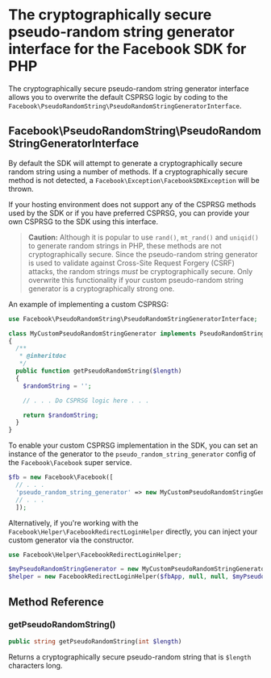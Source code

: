 # The cryptographically secure pseudo-random string generator interface for the Facebook SDK for PHP

The cryptographically secure pseudo-random string generator interface allows you to overwrite the default CSPRSG logic by coding to the `Facebook\PseudoRandomString\PseudoRandomStringGeneratorInterface`.

## Facebook\PseudoRandomString\PseudoRandomStringGeneratorInterface

By default the SDK will attempt to generate a cryptographically secure random string using a number of methods. If a cryptographically secure method is not detected, a `Facebook\Exception\FacebookSDKException` will be thrown.

If your hosting environment does not support any of the CSPRSG methods used by the SDK or if you have preferred CSPRSG, you can provide your own CSPRSG to the SDK using this interface.

> **Caution:** Although it is popular to use `rand()`, `mt_rand()` and `uniqid()` to generate random strings in PHP, these methods are not cryptographically secure. Since the pseudo-random string generator is used to validate against Cross-Site Request Forgery (CSRF) attacks, the random strings _must_ be cryptographically secure. Only overwrite this functionality if your custom pseudo-random string generator is a cryptographically strong one.

An example of implementing a custom CSPRSG:

```php
use Facebook\PseudoRandomString\PseudoRandomStringGeneratorInterface;

class MyCustomPseudoRandomStringGenerator implements PseudoRandomStringGeneratorInterface
{
  /**
   * @inheritdoc
   */
  public function getPseudoRandomString($length)
  {
    $randomString = '';

    // . . . Do CSPRSG logic here . . .

    return $randomString;
  }
}
```

To enable your custom CSPRSG implementation in the SDK, you can set an instance of the generator to the `pseudo_random_string_generator` config of the `Facebook\Facebook` super service.

```php
$fb = new Facebook\Facebook([
  // . . .
  'pseudo_random_string_generator' => new MyCustomPseudoRandomStringGenerator(),
  // . . .
  ]);
```

Alternatively, if you're working with the `Facebook\Helper\FacebookRedirectLoginHelper` directly, you can inject your custom generator via the constructor.

```php
use Facebook\Helper\FacebookRedirectLoginHelper;

$myPseudoRandomStringGenerator = new MyCustomPseudoRandomStringGenerator();
$helper = new FacebookRedirectLoginHelper($fbApp, null, null, $myPseudoRandomStringGenerator);
```

## Method Reference

### getPseudoRandomString()
```php
public string getPseudoRandomString(int $length)
```
Returns a cryptographically secure pseudo-random string that is `$length` characters long.
